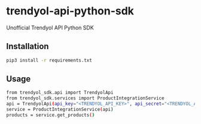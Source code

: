 # trendyol-api-python-sdk
Unofficial Trendyol API Python SDK

## Installation

```sh
pip3 install -r requirements.txt
```

## Usage
```sh
from trendyol_sdk.api import TrendyolApi
from trendyol_sdk.services import ProductIntegrationService
api = TrendyolApi(api_key="<TRENDYOL_API_KEY>", api_secret="<TRENDYOL_API_SECRET>", supplier_id="<TRENDYOL_SELLER_ID>")
service = ProductIntegrationService(api)
products = service.get_products()
